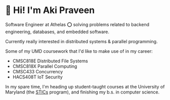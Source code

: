 # 👋 Hi! I'm Aki Praveen

Software Engineer at Athelas ⭕ solving problems related to backend engineering, databases, and embedded software.

Currently really interested in distributed systems & parallel programming. 

Some of my UMD coursework that I'd like to make use of in my career:
* CMSC818E Distributed File Systems
* CMSC818X Parallel Computing
* CMSC433 Concurrency
* HACS408T IoT Security


In my spare time, I'm heading up student-taught courses at the University of Maryland (the [STICs](http://stics.umd.edu) program), and finishing my b.s. in computer science.
